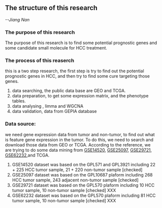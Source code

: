 ## The structure of this research

*--Jiang Nan*

### The purpose of this research
The purpose of this research is to find some potential prognostic genes and some candidate small molecule for HCC treatment.
### The process of this reaserch
this is a two step research, the first step is try to find out the potential prognostic genes in HCC, and then try to find some cure targeting those genes. 

1. data searching, the public data base are GEO and TCGA.
2. data preparation, to get some expression matrix, and the phenotype tables. 
3. data analysing , limma and WGCNA
4. data validation, data from GEPIA database

### Data source: 
we need gene expression data from tumor and non-tumor, to find out what is feature gene expression in the tumor. To do this, we need to search and download those data from GEO or TCGA. According to the reference, we are trying to do some data mining from 
[GSE14520](https://www.ncbi.nlm.nih.gov/geo/query/acc.cgi?acc=GSE14520), [GSE25097](https://www.ncbi.nlm.nih.gov/geo/query/acc.cgi?acc=GSE25097), [GSE29721](https://www.ncbi.nlm.nih.gov/geo/query/acc.cgi?acc=GSE29721),  [GSE62232](https://www.ncbi.nlm.nih.gov/geo/query/acc.cgi?acc=GSE62232),and TCGA.

1. GSE14520 dataset was based on the GPL571 and GPL3921 including 22 + 225 HCC tumor sample, 21 + 220 non-tumor sample [checked]
2. GSE25097 dataset was based on the GPL10687 plaform including 268 HCC tumor sample, 243 adjacent non-tumor sample [checked]
3. GSE29721 dataset was based on the GPL570 plaform including 10 HCC tumor sample, 10 non-tumor sample [checked] XXX
4. GSE62232 dataset was based on the GPL570 plaform including 81 HCC tumor sample, 10 non-tumor sample [checked] XXX


